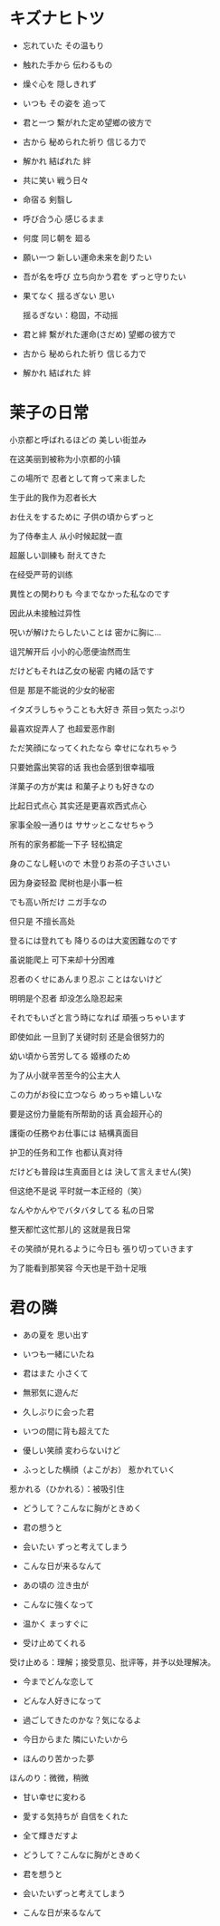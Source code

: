 # キズナヒトツ

- 忘れていた その温もり

- 触れた手から 伝わるもの　

- 燥ぐ心を 隠しきれず

- いつも その姿を 追って

 

- 君と一つ 繫がれた定め望鄉の彼方で


- 古から 秘められた祈り 信じる力で

- 解かれ 結ばれた 絆



- 共に笑い 戦う日々

- 命宿る 剣翳し


- 呼び合う心 感じるまま

- 何度 同じ朝を 廻る

  

 

- 願い一つ 新しい運命未来を創りたい

- 吾が名を呼び 立ち向かう君を ずっと守りたい

- 果てなく 揺るぎない 思い

  揺るぎない：稳固，不动摇

 

- 君と絆 繫がれた運命(さだめ) 望鄉の彼方で

- 古から 秘められた祈り 信じる力で

- 解かれ 結ばれた 絆



 

# 茉子の日常



小京都と呼ばれるほどの 美しい街並み

在这美丽到被称为小京都的小镇

この場所で 忍者として育って来ました

生于此的我作为忍者长大

お仕えをするために 子供の頃からずっと

为了侍奉主人 从小时候起就一直

超厳しい訓練も 耐えてきた

在经受严苛的训练

異性との関わりも 今までなかった私なのです

因此从未接触过异性

 

呪いが解けたらしたいことは 密かに胸に…

诅咒解开后 小小的心愿便油然而生

だけどもそれは乙女の秘密 内緒の話です

但是 那是不能说的少女的秘密

イタズラしちゃうことも大好き 茶目っ気たっぷり

最喜欢捉弄人了 也超爱恶作剧

ただ笑顔になってくれたなら 幸せになれちゃう

只要她露出笑容的话 我也会感到很幸福哦

 

洋菓子の方が実は 和菓子よりも好きなの

比起日式点心 其实还是更喜欢西式点心

家事全般一通りは ササッとこなせちゃう

所有的家务都能一下子 轻松搞定

身のこなし軽いので 木登りお茶の子さいさい

因为身姿轻盈 爬树也是小事一桩

でも高い所だけ ニガ手なの

但只是 不擅长高处

登るには登れても 降りるのは大変困難なのです

虽说能爬上 可下来却十分困难

 

忍者のくせにあんまり忍ぶ ことはないけど

明明是个忍者 却没怎么隐忍起来

それでもいざと言う時になれば 頑張っちゃいます

即使如此 一旦到了关键时刻 还是会很努力的

幼い頃から苦労してる 姬様のため

为了从小就辛苦至今的公主大人

この力がお役に立つなら めっちゃ嬉しいな

要是这份力量能有所帮助的话 真会超开心的

 

護衛の任務やお仕事には 結構真面目

护卫的任务和工作 也都认真对待

だけども普段は生真面目とは 決して言えません(笑)

但这绝不是说 平时就一本正经的（笑）

なんやかんやでバタバタしてる 私の日常

整天都忙这忙那儿的 这就是我日常

その笑顔が見れるように今日も 張り切っていきます

为了能看到那笑容 今天也是干劲十足哦

# 君の隣

- あの夏を 思い出す

- いつも一緒にいたね

- 君はまた 小さくて

- 無邪気に遊んだ

  

- 久しぶりに会った君

- いつの間に背も超えてた

- 優しい笑顔 変わらないけど

- ふっとした横顔（よこがお） 惹かれていく

惹かれる（ひかれる）：被吸引住



- どうして？こんなに胸がときめく

- 君の想うと

- 会いたい ずっと考えてしまう

- こんな日が来るなんて



- あの頃の 泣き虫が
- こんなに強くなって
- 温かく まっすぐに

- 受け止めてくれる

受け止める：理解；接受意见、批评等，并予以处理解决。

- 今までどんな恋して

- どんな人好きになって

- 過ごしてきたのかな？気になるよ

- 今日からまた 隣にいたいから



- ほんのり苦かった夢

ほんのり：微微，稍微

- 甘い幸せに変わる

- 愛する気持ちが 自信をくれた
- 全て輝きだすよ



- どうして？こんなに胸がときめく
- 君を想うと
- 会いたいずっと考えてしまう
- こんな日が来るなんて

